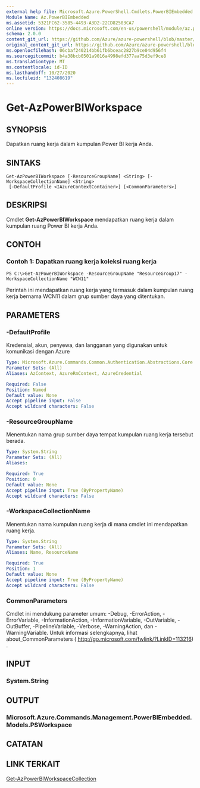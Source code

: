 ```yaml
---
external help file: Microsoft.Azure.PowerShell.Cmdlets.PowerBIEmbedded.dll-Help.xml
Module Name: Az.PowerBIEmbedded
ms.assetid: 5321FC62-3585-4493-A3D2-22CD82503CA7
online version: https://docs.microsoft.com/en-us/powershell/module/az.powerbiembedded/get-azpowerbiworkspace
schema: 2.0.0
content_git_url: https://github.com/Azure/azure-powershell/blob/master/src/PowerBIEmbedded/PowerBIEmbedded/help/Get-AzPowerBIWorkspace.md
original_content_git_url: https://github.com/Azure/azure-powershell/blob/master/src/PowerBIEmbedded/PowerBIEmbedded/help/Get-AzPowerBIWorkspace.md
ms.openlocfilehash: 06cbaf240214bb61fb6bceac2827b9ce04d956f4
ms.sourcegitcommit: b4a38bcb0501a9016a4998efd377aa75d3ef9ce8
ms.translationtype: MT
ms.contentlocale: id-ID
ms.lasthandoff: 10/27/2020
ms.locfileid: "132408619"
---
```

# Get-AzPowerBIWorkspace

## SYNOPSIS
Dapatkan ruang kerja dalam kumpulan Power BI kerja Anda.

## SINTAKS

```
Get-AzPowerBIWorkspace [-ResourceGroupName] <String> [-WorkspaceCollectionName] <String>
 [-DefaultProfile <IAzureContextContainer>] [<CommonParameters>]
```

## DESKRIPSI
Cmdlet **Get-AzPowerBIWorkspace** mendapatkan ruang kerja dalam kumpulan ruang Power BI kerja Anda.

## CONTOH

### Contoh 1: Dapatkan ruang kerja koleksi ruang kerja
```
PS C:\>Get-AzPowerBIWorkspace -ResourceGroupName "ResourceGroup17" -WorkspaceCollectionName "WCN11"
```

Perintah ini mendapatkan ruang kerja yang termasuk dalam kumpulan ruang kerja bernama WCN11 dalam grup sumber daya yang ditentukan.

## PARAMETERS

### -DefaultProfile
Kredensial, akun, penyewa, dan langganan yang digunakan untuk komunikasi dengan Azure

```yaml
Type: Microsoft.Azure.Commands.Common.Authentication.Abstractions.Core.IAzureContextContainer
Parameter Sets: (All)
Aliases: AzContext, AzureRmContext, AzureCredential

Required: False
Position: Named
Default value: None
Accept pipeline input: False
Accept wildcard characters: False
```

### -ResourceGroupName
Menentukan nama grup sumber daya tempat kumpulan ruang kerja tersebut berada.

```yaml
Type: System.String
Parameter Sets: (All)
Aliases:

Required: True
Position: 0
Default value: None
Accept pipeline input: True (ByPropertyName)
Accept wildcard characters: False
```

### -WorkspaceCollectionName
Menentukan nama kumpulan ruang kerja di mana cmdlet ini mendapatkan ruang kerja.

```yaml
Type: System.String
Parameter Sets: (All)
Aliases: Name, ResourceName

Required: True
Position: 1
Default value: None
Accept pipeline input: True (ByPropertyName)
Accept wildcard characters: False
```

### CommonParameters
Cmdlet ini mendukung parameter umum: -Debug, -ErrorAction, -ErrorVariable, -InformationAction, -InformationVariable, -OutVariable, -OutBuffer, -PipelineVariable, -Verbose, -WarningAction, dan -WarningVariable. Untuk informasi selengkapnya, lihat about_CommonParameters ( http://go.microsoft.com/fwlink/?LinkID=113216) .

## INPUT

### System.String

## OUTPUT

### Microsoft.Azure.Commands.Management.PowerBIEmbedded.Models.PSWorkspace

## CATATAN

## LINK TERKAIT

[Get-AzPowerBIWorkspaceCollection](./Get-AzPowerBIWorkspaceCollection.md)


